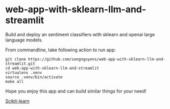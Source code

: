 # web-app-with-sklearn-llm-and-streamlit

Build and deploy an sentiment classifiers with sklearn and openai large language models.

From commandline, take following action to run app:

```
git clone https://github.com/sangnguyens/web-app-with-sklearn-llm-and-streamlit.git
cd web-app-with-sklearn-llm-and-streamlit
virtualenv .venv
source .venv/bin/activate
make all
```

Hope you enjoy this app and can build similar things for your need!

[Scikit-learn](https://pypi.org/project/scikit-llm/)